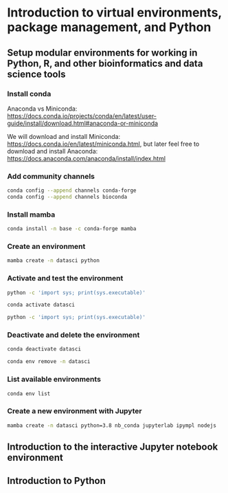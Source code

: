 # Introduction to virtual environments, package management, and Python

## Setup modular environments for working in Python, R, and other bioinformatics and data science tools

### Install conda

Anaconda vs Miniconda: https://docs.conda.io/projects/conda/en/latest/user-guide/install/download.html#anaconda-or-miniconda

We will download and install Miniconda: https://docs.conda.io/en/latest/miniconda.html, but later feel free to download and
install Anaconda: https://docs.anaconda.com/anaconda/install/index.html

### Add community channels

```bash
conda config --append channels conda-forge
conda config --append channels bioconda

```

### Install mamba

```bash
conda install -n base -c conda-forge mamba

```

### Create an environment

```bash
mamba create -n datasci python

```

### Activate and test the environment

```bash
python -c 'import sys; print(sys.executable)'

conda activate datasci

python -c 'import sys; print(sys.executable)'

```

### Deactivate and delete the environment

```bash
conda deactivate datasci

conda env remove -n datasci

```

### List available environments

```bash
conda env list

```

### Create a new environment with Jupyter

```bash
mamba create -n datasci python=3.8 nb_conda jupyterlab ipympl nodejs

```

## Introduction to the interactive Jupyter notebook environment


## Introduction to Python
